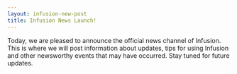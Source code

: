 ```yaml
---
layout: infusion-new-post
title: Infusion News Launch!
---
```

Today, we are pleased to announce the official news channel of Infusion. This is where we will post information about updates, tips for using Infusion and other newsworthy events that may have occurred. Stay tuned for future updates.